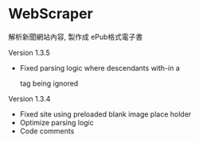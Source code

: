 # WebScraper
解析新聞網站內容, 製作成 ePub格式電子書

Version 1.3.5
- Fixed parsing logic where descendants with-in a <p> tag being ignored

Version 1.3.4
- Fixed site using preloaded blank image place holder
- Optimize parsing logic
- Code comments
